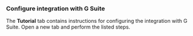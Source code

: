 ### Configure integration with G Suite

The **Tutorial** tab contains instructions for configuring the integration with G Suite. Open a new tab and perform the listed steps.
